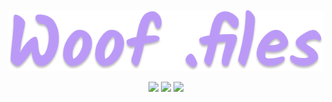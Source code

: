 <p align="center">
<br>
<br>
<br>
<img alt="mf-dots" height="60%" width="100%" src="./docs/static/h1.png"/>
</p>
<p align="center">
<img src="https://img.shields.io/github/license/acutewoof/dot-files?color=%9ece6a&label=License&logoColor=%2315161e&style=flat-square">
<img src="https://img.shields.io/github/last-commit/acutewoof/dot-files/main?color=%237dcfff&label=I%20didn%27t%20procrastinate&style=flat-square">
<img src="https://img.shields.io/github/languages/code-size/acutewoof/dot-files?color=%23bb9af7&label=How%20Fat%3F&style=flat-square">
</p>
